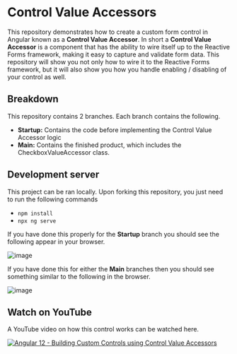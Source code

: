 # Control Value Accessors

This repository demonstrates how to create a custom form control in Angular known as a **Control Value Accessor**. In short a **Control Value Accessor** is a component that has the ability to wire itself up to the Reactive Forms framework, making it easy to capture and validate form data. This repository will show you not only how to wire it to the Reactive Forms framework, but it will also show you how you handle enabling / disabling of your control as well.

## Breakdown

This repository contains 2 branches. Each branch contains the following.

- **Startup:** Contains the code before implementing the Control Value Accessor logic
- **Main:** Contains the finished product, which includes the CheckboxValueAccessor class.

## Development server

This project can be ran locally. Upon forking this repository, you just need to run the following commands

- `npm install`
- `npx ng serve`

If you have done this properly for the **Startup** branch you should see the following appear in your browser.

![image](https://user-images.githubusercontent.com/19817876/133923613-26cdb25f-e4ad-4cf1-8c4d-d6b3561e7bbe.png)

If you have done this for either the **Main** branches then you should see something similar to the following in the browser.

![image](https://user-images.githubusercontent.com/19817876/133923938-e9531ad2-86a4-4c14-a4e8-da0909bcaf19.png)

## Watch on YouTube

A YouTube video on how this control works can be watched here.

[![Angular 12 - Building Custom Controls using Control Value Accessors](<img src="https://user-images.githubusercontent.com/19817876/135271109-09ca6dc7-a1ab-46f3-834c-ecfe5a8fac1c.png" width="100" height="100" />)](https://www.youtube.com/watch?v=pRF97kss8eI)
